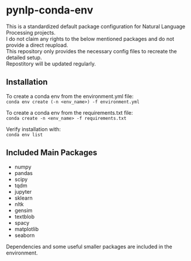 # pynlp-conda-env

This is a standardized default package configuration for Natural Language Processing projects.\
I do not claim any rights to the below mentioned packages and do not provide a direct reupload.\
This repository only provides the necessary config files to recreate the detailed setup.\
Repostitory will be updated regularly.

## Installation

To create a conda env from the environment.yml file:\
`conda env create (-n <env_name>) -f environment.yml`

To create a conda env from the requirements.txt file:\
`conda create -n <env_name> -f requirements.txt`

Verify installation with:\
`conda env list`

## Included Main Packages
- numpy
- pandas
- scipy
- tqdm
- jupyter
- sklearn
- nltk
- gensim
- textblob
- spacy
- matplotlib
- seaborn

Dependencies and some useful smaller packages are included in the environment.


